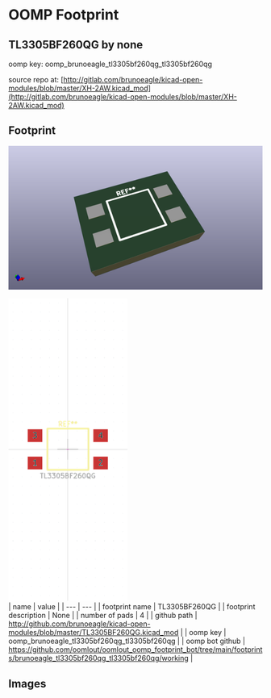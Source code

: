 # OOMP Footprint  
## TL3305BF260QG  by none  
  
oomp key: oomp_brunoeagle_tl3305bf260qg_tl3305bf260qg  
  
source repo at: [http://gitlab.com/brunoeagle/kicad-open-modules/blob/master/XH-2AW.kicad_mod](http://gitlab.com/brunoeagle/kicad-open-modules/blob/master/XH-2AW.kicad_mod)  
## Footprint  
  
[![working_kicad_pcb_3d.png](working_kicad_pcb_3d_600.png)](working_kicad_pcb_3d.png)  
  
[![working.png](working_600.png)](working.png)  
| name | value | 
| --- | --- | 
| footprint name | TL3305BF260QG | 
| footprint description | None | 
| number of pads | 4 | 
| github path | http://github.com/brunoeagle/kicad-open-modules/blob/master/TL3305BF260QG.kicad_mod | 
| oomp key | oomp_brunoeagle_tl3305bf260qg_tl3305bf260qg | 
| oomp bot github | https://github.com/oomlout/oomlout_oomp_footprint_bot/tree/main/footprints/brunoeagle_tl3305bf260qg_tl3305bf260qg/working | 
## Images  
